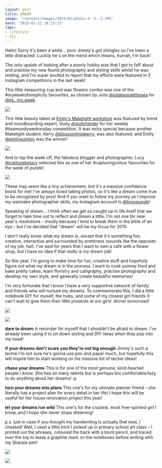 ```yaml
---
layout: post
title: DREAM
image: "/content/images/2015/01/photo-4--2--1.JPG"
date: '2015-01-21 20:23:23'
tags:
- lifestyle
- diy
---
```


Hello! Sorry it's been a while… poor Jimmy's got shingles so I've been a little distracted. Luckily he's on the mend which means, hurrah, I'm back!
 
The only upside of looking after a poorly hubby was that I got to faff about and practise my new found photography and styling skills whilst he was resting, and I'm super excited to report that my efforts were featured in 3 Instagram competitions in the last week!
 
This little measuring cup and wax flowers combo was one of the #myweekofsimplicity favourites, as chosen by Julia <a href="http://instagram.com/juliabesidethesea" target="_blank">@juliabesidethesea</a> for <a href="http://instagram.com/its_my_week" target="_blank">@its_ my_week</a>.
 
![](/content/images/2015/01/photo-2--2--1.JPG)
 
This little beauty taken at <a href="http://www.makelight.io/workshops/" target="_blank">Emily's Makelight workshop</a> was featured by trend and moodboarding expert, Gudy <a href="http://instagram.com/gudyherder" target="_blank">@gudyherder</a> for her weekly #itsamoodywednesday competition. It was extra special because another Makelight student, Kerry <a href="http://instagram.com/blossomtreekerry" target="_blank">@blossomtreekerry</a>, was also featured, and Emily <a href="http://instagram.com/emilyquinton" target="_blank">@emilyquinton</a> was the winner!
 
![](/content/images/2015/01/photo-1--2--1.JPG)
 
And to top the week off, the fabulous blogger and photographer, Lucy <a href="http://instagram.com/capturebylucy" target="_blank">@capturebylucy</a> selected this as one of her #capturingcolour favourites for the week of purple!
 
![](/content/images/2015/01/photo-3--2--1.JPG)
 
These may seem like a tiny achievement, but it's a massive confidence boost for me! I've always loved taking photos, so it's like a dream come true to be recognised by pros! And if you want to follow my journey as I improve my wannabe photographer skills, my Instagram account is <a href="http://instagram.com/lingyeungb" target="_blank">@lingyeungb</a>!
 
Speaking of dream… I think often we get so caught up in life itself that we forget to take time out to reflect and dream a little. I'm not one for new year's resolutions - mostly because I tend to break them in the blink of an eye - but I've decided that "dream" will be my focus for 2015.
 
I don't really know what my dream is, except that it's something fun, creative, interactive and surrounded by prettiness (sounds like the opposite of my job, ha!). I've said for years that I want to own a café with a flower shop, but I have no idea if that really is my dream job!
 
So this year, I'm going to make time for fun, creative stuff and hopefully figure out what my dream is in the process. I want to cook yummy food and bake pretty cakes, learn floristry and calligraphy, practise photography and develop my own style, and generally create beautiful memories!
 
I'm very fortunate that I know I have a very supportive network of family and friends who will nurture my dreams. To commemorate this, I did a little notebook DIY for myself, the hubs, and some of my closest girl friends (I can't wait to give them their little presents at our girls' dinner tomorrow)!

![](/content/images/2015/01/photo-4--2-.JPG)

![](/content/images/2015/01/photo-2-1.JPG)
 
**dare to dream** A reminder for myself that I shouldn't be afraid to dream. I've already been using it to jot down styling and DIY ideas when they pop into my head!
 
**if your dreams don't scare you they're not big enough** Jimmy's such a techie I'm not sure he's gonna use pen and paper much, but hopefully this will inspire him to start working on his massive list of techie ideas!
 
**chase your dreams** This is for one of the most genuine, kind-hearted people I know. She has so many talents but is perhaps too comfortable/lazy to do anything about her dreams! :p
 
**turn your dreams into plans** This one's for my ultimate planner friend – she literally has a project plan for every detail in her life! I hope this will be useful for her house renovation project this year!
 
**let your dreams run wild** This one's for the craziest, most free-spirited girl I know, and I hope she never stops dreaming!
 
p.s. just in case if you thought my handwriting is actually that neat, I cheated! Well, I used a little trick I picked up in primary school art class – I printed out the phrases, coloured the back with a blunt pencil, and traced over the top to leave a graphite mark on the notebooks before writing with my Sharpie pen!

![](/content/images/2015/01/photo-1-1.JPG)

![](/content/images/2015/01/photo-4-1.JPG)